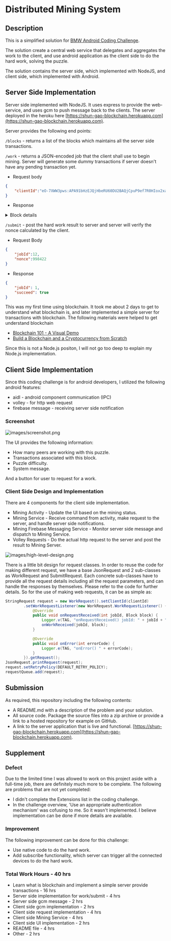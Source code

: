 # Distributed Mining System

## Description
This is a simplified solution for [BMW Android Coding Challenge](https://github.com/BMWGroupTechnologyOfficeUSA/dli-coding-challenge/tree/master/android).

The solution create a central web service that delegates and aggregates the work to the client, and use android application as the client side to do the hard work, solving the puzzle.

The solution contains the server side, which implemented with NodeJS, and client side, which implemented with Android.

## Server Side Implementation
Server side implemented with NodeJS. It uses express to provide the web-service, and uses gcm to push message back to the clients.
The server deployed in the heroku here [https://shun-gao-blockchain.herokuapp.com](https://shun-gao-blockchain.herokuapp.com).

Server provides the following end points:

```/blocks``` - returns a list of the blocks which maintains all the server side transactions.

```/work``` - returns a JSON-encoded job that the client shall use to begin mining. Server will generate some dummy transactions if server doesn't have any pending transaction yet.
* Request body

```json
{
	"clientId":"eO-7XWW3pws:APA91bHzEJQjHbeRU60DU2BAQjCpuP9ef7R0HIox2xaBS5lAFxZiOZyFu02hOH36RqB99m7Z4NeDSZhyAOFVXp7WuEJbnJ_VUY4J8vAo-BtUiUC08Kq1ivqH9bA66geqOMsC25qHw1mX"
}
```

* Response
<details>
<summary>Block details</summary>

```json
{
    "jobId": 1,
    "clientId": "eO-7XWW3pws:APA91bHzEJQjHbeRU60DU2BAQjCpuP9ef7R0HIox2xaBS5lAFxZiOZyFu02hOH36RqB99m7Z4NeDSZhyAOFVXp7WuEJbnJ_VUY4J8vAo-BtUiUC08Kq1ivqH9bA66geqOMsC25qHw1mX",
    "block": {
        "timestamp": 1519873776344,
        "lastHash": "00000000000000000000000000000000",
        "hash": "",
        "data": [
            {
                "id": "f8e6f7b1-1cfd-11e8-a70d-b103292f9559",
                "blockHeader": {
                    "timestamp": 1519873776319,
                    "amount": 500,
                    "address": "0483baccaa4be91fd7dcbe97218282a80708d05d560f55d6c650e84f235c10157a5d2a31e8d406d8fa420ad1bc468daec8836fc034b9c0b4e72456b8f94de134f0",
                    "signature": {
                        "r": "9f8b6a1d6811403aae063a542fadc41a206c9aaf53adac72d9d29a29985cf204",
                        "s": "684a14667c7c3840b59c7d28bd5ab6b274892a7c12bee176c3d330d53d4fd33f",
                        "recoveryParam": 0
                    }

                },
                "transactions": [
                    {
                        "amount": 451,
                        "address": "0483baccaa4be91fd7dcbe97218282a80708d05d560f55d6c650e84f235c10157a5d2a31e8d406d8fa420ad1bc468daec8836fc034b9c0b4e72456b8f94de134f0"
                    },
                    {
                        "amount": 38,
                        "address": "receiver0"
                    },
                    {
                        "amount": 9,
                        "address": "receiver1"
                    },
                    {
                        "amount": 2,
                        "address": "receiver2"
                    }
                ]
            },
            {
                "id": "f8ed1230-1cfd-11e8-a70d-b103292f9559",
                "blockHeader": {
                    "timestamp": 1519873776339,
                    "amount": 500,
                    "address": "04a2d63980688b80d71c27b609f33a7cba44d76fe06fa6558089aa330b7a3fc576f95d7708b2c41091e6ae383f786ec3d30d2867d51dc74ae49ee53f7070889417",
                    "signature": {
                        "r": "d15e515d9ad77a365260efee5ccd8053a05940f71cc518fb5626e49c08c9fd40",
                        "s": "b6aef7fc8a5f867b12d7d46582f03fa1df1065715a6339ba5c29eac58bae44ca",
                        "recoveryParam": 1
                    }
                },
                "transactions": [
                    {
                        "amount": 50,
                        "address": "0483baccaa4be91fd7dcbe97218282a80708d05d560f55d6c650e84f235c10157a5d2a31e8d406d8fa420ad1bc468daec8836fc034b9c0b4e72456b8f94de134f0"
                    }
                ]
            }
        ],
        "nonce": 0,
        "difficulty": 5
    }
}
```

</details>

```/submit``` - post the hard work result to server and server will verify the nonce calculated by the client.

* Request Body

```json
{
	"jobId":12,
	"nonce":998422
}
```

* Response

```json
{
    "jobId": 1,
    "succeed": true
}
```

This was my first time using blockchain. It took me about 2 days to get to understand what blockchain is, and later implemented a simple server for transactions with blockchain. The following materials were helped to get understand blockchain
* [Blockchain 101 - A Visual Demo](https://www.youtube.com/watch?v=_160oMzblY8)
* [Build a Blockchain and a Cryptocurrency from Scratch](https://www.udemy.com/build-blockchain/learn/v4/overview)

Since this is not a Node.js positon, I will not go too deep to explain my Node.js implementation.

## Client Side Implementation
Since this coding challenge is for android developers, I utilized the following android features:
* aidl - android component communication (IPC)
* volley - for http web request
* firebase message - receiving server side notification

### Screenshot
![images/screenshot.png](images/screenshot.png)

The UI provides the following information:
* How many peers are working with this puzzle.
* Transactions associated with this block.
* Puzzle difficulty.
* System message.

And a button for user to request for a work.

### Client Side Design and Implementation
There are 4 components for the client side implementation.
* Mining Activity - Update the UI based on the mining status.
* Mining Service - Receive command from activity, make request to the server, and handle server side notifications.
* Mining Firebase Messaging Service - Monitor server side message and dispatch to Mining Service.
* Volley Requests - Do the actual http request to the server and post the result to Mining Server.

![images/high-level-design.png](images/high-level-design.png)

There is a little bit design for request classes. In order to reuse the code for making different request, we have a base JsonRequest and 2 sub-classes as WorkRequest and SubmitRequest. Each concrete sub-classes have to provide all the request details including all the request parameters, and can handle the responses by themselves. Please refer to the code for further details. So for the use of making web requests, it can be as simple as:

```java
StringRequest request = new WorkRequest().setClientId(clientId)
        .setWorkRequestListener(new WorkRequest.WorkRequestListener() {
            @Override
            public void onRequestReceived(int jobId, Block block) {
                Logger.v(TAG, "onRequestReceived() jobId: " + jobId + ", block: " + block);
                onWorkReceived(jobId, block);
            }

            @Override
            public void onError(int errorCode) {
                Logger.e(TAG, "onError() " + errorCode);
            }
        }).getRequest();
JsonRequest.printRequest(request);
request.setRetryPolicy(DEFAULT_RETRY_POLICY);
requestQueue.add(request);
```

## Submission
As required, this repository including the following contents:
* A README.md with a description of the problem and your solution.
* All source code. Package the source files into a zip archive or provide a link to a hosted repository for example on GitHub.
* A link to the server application that is live and functional.  [https://shun-gao-blockchain.herokuapp.com](https://shun-gao-blockchain.herokuapp.com).

## Supplement

### Defect
Due to the limited time I was allowed to work on this project aside with a full-time job, there are definitely much more to be complete. The following are problems that are not yet completed:
* I didn't complete the Extensions list in the coding challenge. 
* In the challenge overview, 'Use an appropriate authentication mechanism' was cofusing to me. So it wasn't implemented. I believe implementation can be done if more details are available.

### Improvement
The following improvement can be done for this challenge:
* Use native code to do the hard work.
* Add subscribe functionality, which server can trigger all the connected devices to do the hard work.

### Total Work Hours - 40 hrs
* Learn what is blockchain and implement a simple server provide transactions - 16 hrs
* Server side implementation for work/submit - 4 hrs
* Server side gcm message - 2 hrs
* Client side gcm implementation - 2 hrs
* Client side request implementation - 4 hrs
* Client side Mining Service - 4 hrs
* Client side UI implementation - 2 hrs
* README file - 4 hrs
* Other - 2 hrs